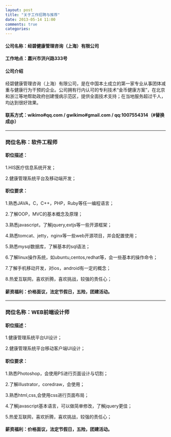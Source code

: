 ```yaml
---
layout: post
title: "关于工作招聘与推荐"
date: 2013-05-14 11:00
comments: true
categories: 
---
```


#### 公司名称：经碧健康管理咨询（上海）有限公司

#### 工作地点：嘉兴市洪兴路333号

#### 公司介绍

经碧健康管理咨询（上海）有限公司，是在中国本土成立的第一家专业从事团体减重与健康行为干预的企业。公司拥有行内认可的专利技术“金币健康方案”，在北京和浙江等地帮助政府创建慢病示范区，提供全面技术支持；在当地服务超过千人，均达到很好效果。

#### 联系方式：wikimo#qq.com / gwikimo#gmail.com  / qq:1007554314（#替换成@）

- - -


### 岗位名称：软件工程师

#### 职位描述：

1.HIS医疗信息系统开发；

2.健康管理系统平台及移动端开发；

#### 职位要求：

1.熟悉JAVA，C，C++，PHP，Ruby等任一编程语言；

2.了解OOP，MVC的基本概念及原理；

3.熟悉javascript，了解jquery,extjs等一些开源框架；

4.熟悉tomcat、jetty，nginx等一些web开源项目，并会配置使用；

5.熟悉mysql数据库，了解基本的sql语法；

6.了解linux操作系统，如ubuntu,centos,redhat等，会一些基本的操作命令；

7.了解手机移动开发，对ios，android有一定的概念；

8.热爱互联网，喜欢折腾，喜欢挑战，较强的责任心；

#### 薪资福利：价格面议，法定节假日，五险，团建活动。


* * *



### 岗位名称：WEB前端设计师

#### 职位描述：

1.健康管理系统平台UI设计；

2.健康管理系统平台移动客户端UI设计；

#### 职位要求：

1.熟悉Photoshop，会使用PS进行页面设计与切割；

2.了解illustrator，coredraw，会使用；

3.熟悉html,css,会使用css进行页面布局；

4.了解javascript基本语言，可以做简单修改，了解jquery更佳；

5.热爱互联网，喜欢折腾，喜欢挑战，较强的责任心；



#### 薪资福利：价格面议，法定节假日，五险，团建活动。



